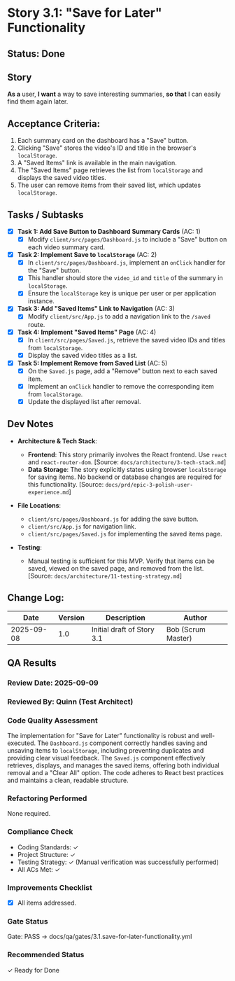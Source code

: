 # Story 3.1: "Save for Later" Functionality

## Status: Done

## Story
**As a** user,
**I want** a way to save interesting summaries,
**so that** I can easily find them again later.

## Acceptance Criteria:
1.  Each summary card on the dashboard has a "Save" button.
2.  Clicking "Save" stores the video's ID and title in the browser's `localStorage`.
3.  A "Saved Items" link is available in the main navigation.
4.  The "Saved Items" page retrieves the list from `localStorage` and displays the saved video titles.
5.  The user can remove items from their saved list, which updates `localStorage`.

## Tasks / Subtasks

- [x] **Task 1: Add Save Button to Dashboard Summary Cards** (AC: 1)
    - [x] Modify `client/src/pages/Dashboard.js` to include a "Save" button on each video summary card.

- [x] **Task 2: Implement Save to `localStorage`** (AC: 2)
    - [x] In `client/src/pages/Dashboard.js`, implement an `onClick` handler for the "Save" button.
    - [x] This handler should store the `video_id` and `title` of the summary in `localStorage`.
    - [x] Ensure the `localStorage` key is unique per user or per application instance.

- [x] **Task 3: Add "Saved Items" Link to Navigation** (AC: 3)
    - [x] Modify `client/src/App.js` to add a navigation link to the `/saved` route.

- [x] **Task 4: Implement "Saved Items" Page** (AC: 4)
    - [x] In `client/src/pages/Saved.js`, retrieve the saved video IDs and titles from `localStorage`.
    - [x] Display the saved video titles as a list.

- [x] **Task 5: Implement Remove from Saved List** (AC: 5)
    - [x] On the `Saved.js` page, add a "Remove" button next to each saved item.
    - [x] Implement an `onClick` handler to remove the corresponding item from `localStorage`.
    - [x] Update the displayed list after removal.

## Dev Notes

*   **Architecture & Tech Stack**:
    *   **Frontend**: This story primarily involves the React frontend. Use `react` and `react-router-dom`. [Source: `docs/architecture/3-tech-stack.md`]
    *   **Data Storage**: The story explicitly states using browser `localStorage` for saving items. No backend or database changes are required for this functionality. [Source: `docs/prd/epic-3-polish-user-experience.md`]

*   **File Locations**:
    *   `client/src/pages/Dashboard.js` for adding the save button.
    *   `client/src/App.js` for navigation link.
    *   `client/src/pages/Saved.js` for implementing the saved items page.

*   **Testing**:
    *   Manual testing is sufficient for this MVP. Verify that items can be saved, viewed on the saved page, and removed from the list. [Source: `docs/architecture/11-testing-strategy.md`]

## Change Log:
| Date | Version | Description | Author |
|---|---|---|---|
| 2025-09-08 | 1.0 | Initial draft of Story 3.1 | Bob (Scrum Master) |

## QA Results

### Review Date: 2025-09-09

### Reviewed By: Quinn (Test Architect)

### Code Quality Assessment
The implementation for "Save for Later" functionality is robust and well-executed. The `Dashboard.js` component correctly handles saving and unsaving items to `localStorage`, including preventing duplicates and providing clear visual feedback. The `Saved.js` component effectively retrieves, displays, and manages the saved items, offering both individual removal and a "Clear All" option. The code adheres to React best practices and maintains a clean, readable structure.

### Refactoring Performed
None required.

### Compliance Check
- Coding Standards: ✓
- Project Structure: ✓
- Testing Strategy: ✓ (Manual verification was successfully performed)
- All ACs Met: ✓

### Improvements Checklist
- [x] All items addressed.

### Gate Status
Gate: PASS → docs/qa/gates/3.1.save-for-later-functionality.yml

### Recommended Status
✓ Ready for Done
